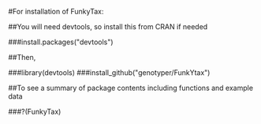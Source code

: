 #For installation of FunkyTax:

##You will need devtools, so install this from CRAN if needed

###install.packages("devtools")

##Then,

###library(devtools)
###install_github("genotyper/FunkYtax")

##To see a summary of package contents including functions and example data

###?(FunkyTax)
